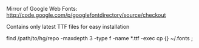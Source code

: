 Mirror of Google Web Fonts: http://code.google.com/p/googlefontdirectory/source/checkout

Contains only latest TTF files for easy installation

find /path/to/hg/repo -maxdepth 3 -type f -name \*.ttf -exec cp {} ~/.fonts \;
